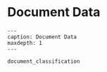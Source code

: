 # Document Data

```{toctree}
---
caption: Document Data
maxdepth: 1
---

document_classification
```

